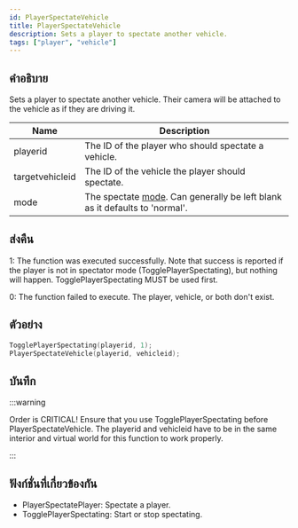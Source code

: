```yaml
---
id: PlayerSpectateVehicle
title: PlayerSpectateVehicle
description: Sets a player to spectate another vehicle.
tags: ["player", "vehicle"]
---
```


## คำอธิบาย

Sets a player to spectate another vehicle. Their camera will be attached to the vehicle as if they are driving it.

| Name            | Description                                                                                                 |
| --------------- | ----------------------------------------------------------------------------------------------------------- |
| playerid        | The ID of the player who should spectate a vehicle.                                                         |
| targetvehicleid | The ID of the vehicle the player should spectate.                                                           |
| mode            | The spectate [mode](../resources/spectatemodes.md). Can generally be left blank as it defaults to 'normal'. |

## ส่งคืน

1: The function was executed successfully. Note that success is reported if the player is not in spectator mode (TogglePlayerSpectating), but nothing will happen. TogglePlayerSpectating MUST be used first.

0: The function failed to execute. The player, vehicle, or both don't exist.

## ตัวอย่าง

```c
TogglePlayerSpectating(playerid, 1);
PlayerSpectateVehicle(playerid, vehicleid);
```

## บันทึก

:::warning

Order is CRITICAL! Ensure that you use TogglePlayerSpectating before PlayerSpectateVehicle.
The playerid and vehicleid have to be in the same interior and virtual world for this function to work properly.

:::

## ฟังก์ชั่นที่เกี่ยวข้องกัน

- PlayerSpectatePlayer: Spectate a player.
- TogglePlayerSpectating: Start or stop spectating.
